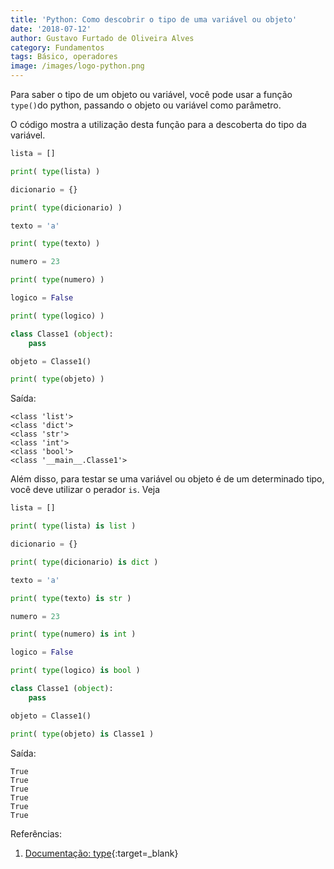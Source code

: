```yaml
---
title: 'Python: Como descobrir o tipo de uma variável ou objeto'
date: '2018-07-12'
author: Gustavo Furtado de Oliveira Alves
category: Fundamentos
tags: Básico, operadores
image: /images/logo-python.png
---
```


Para saber o tipo de um objeto ou variável, você pode usar a função `type()`do python,
passando o objeto ou variável como parâmetro.

O código mostra a utilização desta função para a descoberta do tipo da variável.

```python
lista = []

print( type(lista) )

dicionario = {}

print( type(dicionario) )

texto = 'a'

print( type(texto) )

numero = 23

print( type(numero) )

logico = False

print( type(logico) )

class Classe1 (object):
    pass

objeto = Classe1()

print( type(objeto) )
```

Saída:

```
<class 'list'>
<class 'dict'>
<class 'str'>
<class 'int'>
<class 'bool'>
<class '__main__.Classe1'>
```

Além disso, para testar se uma variável ou objeto é de um determinado tipo, você deve utilizar o perador `is`.
Veja

```python
lista = []

print( type(lista) is list )

dicionario = {}

print( type(dicionario) is dict )

texto = 'a'

print( type(texto) is str )

numero = 23

print( type(numero) is int )

logico = False

print( type(logico) is bool )

class Classe1 (object):
    pass

objeto = Classe1()

print( type(objeto) is Classe1 )
```

Saída:

```
True
True
True
True
True
True
```

Referências:

1. [Documentação: type](https://docs.python.org/3/library/stdtypes.html){:target=\_blank}
